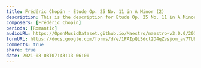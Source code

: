 ```yaml
---
title: Frédéric Chopin - Etude Op. 25 No. 11 in A Minor (2)
description: This is the description for Etude Op. 25 No. 11 in A Minor by Frédéric Chopin
composers: [Frédéric Chopin]
periods: [Romantic]
audioURL: https://OpenMusicDataset.github.io/Maestro/maestro-v3.0.0/2011/MIDI-Unprocessed_11_R1_2011_MID--AUDIO_R1-D4_09_Track09_wav.midi
formURL: https://docs.google.com/forms/d/e/1FAIpQLSdct2D4qZvsjom_av7TUEiStPpsRMdqSgpYrLuujspc3iuAeg/viewform
comments: true
share: true
date: 2021-08-08T07:43:13-06:00
---
```

